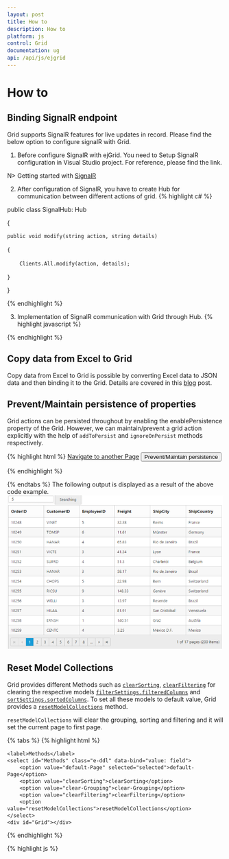 ```yaml
---
layout: post
title: How to
description: How to
platform: js
control: Grid
documentation: ug
api: /api/js/ejgrid
---
```

# How to

## Binding SignalR endpoint

Grid  supports SignalR features for live updates in record. Please find the below option to configure signalR with Grid. 

1) Before configure SignalR with ejGrid. You need to Setup SignalR configuration in Visual Studio project. For reference, please find the link.

N> Getting started with [SignalR](http://www.asp.net/signalr/overview/getting-started/tutorial-getting-started-with-signalr#setup "signalr") 



2) After configuration of SignalR, you have to create Hub for communication between different actions of grid. 
{% highlight c# %}

public class SignalHub: Hub

{

	public void modify(string action, string details)

	{

		Clients.All.modify(action, details);

	}

}

{% endhighlight %}

3) Implementation of SignalR communication with Grid through Hub.
{% highlight javascript %}

<div id="Grid"></div>
<script type="text/javascript">
  $(function () {
      var data = ej.DataManager(window.gridData).executeLocal(ej.Query().take(50));
      $("#Editing").ejGrid({
          dataSource: data,
          allowPaging: true,
          allowSorting: true,
          actionComplete: "actionComplete",
          editSettings: {
              allowEditing: true,
              allowAdding: true,
              allowDeleting: true
          },
          toolbarSettings: {
              showToolbar: true,
              toolbarItems: [ej.Grid.ToolBarItems.Add, ej.Grid.ToolBarItems.Edit, ej.Grid.ToolBarItems.Delete, ej.Grid.ToolBarItems.Update, ej.Grid.ToolBarItems.Cancel]
          },
          columns:
              [
                  { field: "OrderID", isPrimaryKey: true, headerText: "Order ID", width: 75, textAlign: ej.TextAlign.Right },
                  { field: "CustomerID", headerText: "Customer ID", width: 80 },
                  { field: "EmployeeID", headerText: "Employee ID", width: 75, textAlign: ej.TextAlign.Right },
                  { field: "Freight", width: 75, format: "{0:C}", textAlign: ej.TextAlign.Right },
                  { field: "ShipCity", headerText: "Ship City", width: 110 }
              ]
      });
      window.signal = $.connection.signalHub;
      window.signal.client.modify = function (action, details) {
          details = JSON.parse(details);
          if (action == "add") $("#Editing").ejGrid("addRecord", details);
          else if (action == "beginedit") $("#Editing").ejGrid("updateRecord", "OrderID", details);
          else $("#Editing").ejGrid("deleteRecord", "OrderID", details);
      };
      $.connection.hub.start().done(function () {
          window.actionComplete = function (args) {
              if (args.requestType == "save" || args.requestType == "delete") window.signal.server.modify(args.requestType == "delete" ? args.requestType : window.previousAction, JSON.stringify(args.rowData));
              if (args.requestType != "delete") window.previousAction = args.requestType;
          }
      });
  });
  
</script>


{% endhighlight %}

## Copy data from Excel to Grid

Copy data from Excel to Grid is possible by converting Excel data to JSON data and then binding it to the Grid. Details are covered in this [blog](https://www.syncfusion.com/blogs/post/Copying-and-Pasting-Excel-Sheet-Data-to-Grid-ASPNET-MVC.aspx) post. 


## Prevent/Maintain persistence of properties

Grid actions can be persisted throughout by enabling the enablePersistence property of the Grid. However, we can maintain/prevent a grid action explicitly with the help of `addToPersist` and `ignoreOnPersist` methods respectively.

{% highlight html %}
<a href="http://www.syncfusion.com">Navigate to another Page</a>
<button id="btn">Prevent/Maintain persistence</button>
<div id="Grid"></div>
    <script type="text/javascript">
        $(function () {
            $("#Grid").ejGrid({
                dataSource: window.gridData,
                allowFiltering: true,
                filterSettings: {filterType: "menu"},
                allowPaging: true,
                allowGrouping: true,
                enablePersistence: true,
                columns: [
                    { field: "OrderID", headerText: "Order ID", width: 75, textAlign: ej.TextAlign.Right },
                    { field: "CustomerID", headerText: "Customer ID", width: 80},
                    { field: "EmployeeID", headerText: "Employee ID", width: 75, textAlign: ej.TextAlign.Right },
                    { field: "Freight", width: 75, format: "{0:C}", textAlign: ej.TextAlign.Right }]
            });
            $("#btn").ejButton({
            click: function(args){
                var gridObj = $("#Grid").ejGrid("instance");//get the gridObject
                // by default the enableAltRow property of the grid is true.
                gridObj.option("model.enableAltRow", false);   //set the enableAltRow property of the grid as false 
                //by default the filterSettings and groupSettings will be persisted upon navigating to another page.
                gridObj.ignoreOnPersist(["filterSettings", "groupSettings"]);// set the properties that are to be prevented from being persisted
                //by default the enableAltRow property of the grid will not be persisted
                gridObj.addToPersist("enableAltRow");// set the properties that are to be maintained for persistence.
            }
            });
        });
  {% endhighlight %}   
  
  So on navigating to another page by clicking on the link, by default the filterSettings and groupSettings will be persisted. But upon clicking the button and navigating, the persist state of the Grid actions are modified.
   
## External Search in Grid

Using [`search`](https://help.syncfusion.com/api/js/ejgrid#methods:search “search”) method of Grid, you can search the string in Grid externally without using in-built toolbar search support. While using [`search`](https://help.syncfusion.com/api/js/ejgrid#methods:search “search”) method it is necessary to set [`allowSearching`](https://help.syncfusion.com/api/js/ejgrid#members:allowsearching “allowSearching”) property as `true`. The following code example explains the above behavior.

{% tabs %}
{% highlight html %}
<div class="content-container-fluid">
    <div class="row">
        <div id="sampleProperties">
            <div class="prop-grid">
                <div class="row">
                    <div class="col-md-3">
                        <input type="text" id="searchString" class="e-ejinputtext" />
                        <input type="button" id="search" value="Searching" />
                    </div>
                </div>
            </div>
        </div>
        <div class="cols-sample-area">
            <div id="Grid"></div>
        </div>
    </div>
</div>


{% endhighlight %}

{% highlight js %}
<script>
    $(function () {
        $("#Grid").ejGrid({
            dataSource: window.gridData,
            allowPaging: true,
            allowSearching: true,
            columns: [
            { field: "OrderID" },
            { field: "CustomerID" },
            { field: "EmployeeID" },
            { field: "Freight" },
            { field: "ShipCity" },
            { field: "ShipCountry" }
            ]
        });
        $("#search").ejButton({ click: "onSearching", size: "small" });
    });
    function onSearching(args) {
        var obj = $("#Grid").ejGrid("instance");
        var val = $("#searchString").val();
        obj.search(val);
    }
</script>


{% endhighlight %}

{% endtabs %}
The following output is displayed as a result of the above code example.
![](externalsearch_images/externalsearch_img1.png)

## Reset Model Collections

Grid provides different Methods such as [`clearSorting`](https://help.syncfusion.com/api/js/ejgrid#methods:clearsorting "clearSorting"), [`clearFiltering`](https://help.syncfusion.com/api/js/ejgrid#methods:clearfiltering "clearFiltering") for clearing the respective models [`filterSettings.filteredColumns`](https://help.syncfusion.com/api/js/ejgrid#members:filtersettings-filteredcolumns "filteredColumns") and [`sortSettings.sortedColumns`](https://help.syncfusion.com/api/js/ejgrid#members:sortsettings-sortedcolumns "sortedColumns"). To set all these models to default value, Grid provides a [`resetModelCollections`](https://help.syncfusion.com/api/js/ejgrid#methods:resetmodelcollections "resetModelCollections") method. 

`resetModelCollections` will clear the grouping, sorting and filtering and it will set the current page to first page. 

{% tabs %}
{% highlight html %}

	<label>Methods</label>
	<select id="Methods" class="e-ddl" data-bind="value: field">
		<option value="default-Page" selected="selected">default-Page</option>
		<option value="clearSorting">clearSorting</option>
		<option value="clear-Grouping">clear-Grouping</option>
		<option value="clearFiltering">clearFiltering</option>
		<option value="resetModelCollections">resetModelCollections</option>
	</select>
    <div id="Grid"></div>

{% endhighlight %}

{% highlight js %}
    <script type="text/javascript">
        $(function () {
			$("#Methods").ejDropDownList({
				watermarkText: "Select Methods",
				width: "100%",
				change: function(args){
					var gridObj = $("#Grid").ejGrid("instance");
					if(args.selectedText == "default-Page") {
					    gridObj.model.pageSettings.currentPage = 1;
					    gridObj.refreshContent();
					}
					else if(args.selectedText == "clearSorting") gridObj.clearSorting();
					else if(args.selectedText == "clear-Grouping") {
					    gridObj.model.groupSettings.groupedColumns = [];
					    gridObj.refreshContent();
					}
					else if(args.selectedText == "clearFiltering") gridObj.clearFiltering();
					else { 
					    gridObj.resetModelCollections();
					    gridObj.refreshContent();
					}
					//clearSorting and clearFiltering methods will refresh the content on its own actions
					//resetModelCollections method and other actions requires, refreshContent method to refresh the content
				}
			});

            $("#Grid").ejGrid({
                dataSource: window.gridData,
                allowPaging: true,
				pageSettings: { currentPage: 3, pageSize: 8 },
                allowSorting: true,
				sortSettings: { sortedColumns: [{field: "OrderID", direction: "ascending"}] },
				allowGrouping: true, 
				groupSettings: { groupedColumns: ["OrderID"] },
                allowFiltering: true,
                filterSettings: { filterType: "excel", 
					filteredColumns: [{ field: "ShipCity", operator: "startswith", value: "r", predicate: "and", matchCase: true }]  
				}, 
				columns: [
				   { field: "OrderID", headerText: "Order ID", textAlign: ej.TextAlign.Right },
				   { field: "EmployeeID", headerText: 'Employee ID', textAlign: ej.TextAlign.Right },
				   { field: "OrderDate", headerText: 'Order Date', format:"{0:dd/MM/yyyy}", textAlign: ej.TextAlign.Right },
				   { field: "CustomerID", headerText: 'Customer ID' },
				   { field: "Freight", headerText: 'Freight', format: "{0:C}", textAlign: ej.TextAlign.Right },
				   { field: "ShipCity", headerText: 'Ship City' }
                ]
            });
        });
    </script>


{% endhighlight %}

{% endtabs %}


The following output is displayed as a result of the above code example.
![](externalsearch_images/ResetModel.png)

## Hierarchy Grid with different foreignKeyField in parent and child table

The `queryString` property is used to filter the childGrid data based on value in parent Grid data. But when the field name provided in `queryString` does not exists in Child Grid, then `foreignKeyField` property is used to filter the childGrid data. If the foreign key column name differes for parent and child grid then use `foreingnKeyField` property of Grid.

The following code example explains the above behavior.

{% highlight html %}
<a href="http://www.syncfusion.com">Navigate to another Page</a>
<div id="Grid"></div>
    <script type="text/javascript">
        $(function () {
            var dataparent =[{EmployeeID:1,FirstName:"Nancy",City:"Seattle",Country:"USA"},
                            {EmployeeID:2,FirstName:"Andrew",City:"Takoma",Country:"USA"},
                            {EmployeeID:3,FirstName:"Margret",City:"Krickland",Country:"USA"},
                            {EmployeeID:4,FirstName:"Janet",City:"Seattle",Country:"USA"}];
                            
            var datachild = [{OrderID:10248,CustomerName :"Nancy",CustomerID:"VINET",ShipCity:"Graz",ShipName:"Ernst Handel"},
                            {OrderID:10249,CustomerName :"Takoma",CustomerID:"ANATR",ShipCity:"Oulu",ShipName:"Wartian Herkku"},
                            {OrderID:10251,CustomerName :"Krickland",CustomerID:"HANAR",ShipCity:"Bergamo",ShipName:"QUICK-Stop"}];            
                            
            $("#Grid").ejGrid({
                dataSource: dataparent,
                allowSorting: true,
                columns: [
                         { field: "EmployeeID", headerText: 'Employee ID', textAlign: ej.TextAlign.Right, width: 75 },
                         { field: "FirstName", headerText: 'First Name', textAlign: ej.TextAlign.Left, width: 100 },
                         { field: "City", headerText: 'City', textAlign: ej.TextAlign.Left, width: 100 },
                         { field: "Country", headerText: 'Country', textAlign: ej.TextAlign.Left, width: 100 }
                ],
                childGrid: {
                    dataSource: datachild,
                    queryString: "FirstName",
                    foreignKeyField:"CustomerName",
                    allowPaging: true,
                    columns: [
                             { field: "OrderID", headerText: 'Order ID', textAlign: ej.TextAlign.Right, width: 75 },
                             { field: "ShipCity", headerText: 'Ship City', textAlign: ej.TextAlign.Left, width: 100 },
                             { field: "CustomerName", headerText: 'First Name', textAlign: ej.TextAlign.Left, width: 100 },
                             { field: "CustomerID", headerText: 'Freight', textAlign: ej.TextAlign.Left, width: 120 },
                             { field: "ShipName", headerText: 'Ship Name', textAlign: ej.TextAlign.Left, width: 100 }
                    ],
                    
                },
            });
        });
    </script>
  {% endhighlight %}   
  
The following output is displayed as a result of the above code example.
![](Hierarchy-Grid_images/Hierarchy-Grid_images2.png)